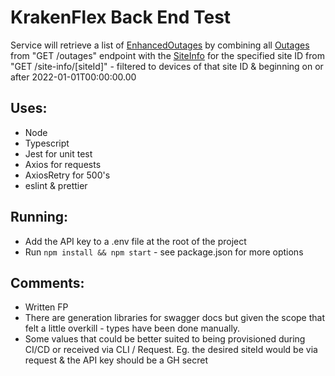 # KrakenFlex Back End Test

Service will retrieve a list of [EnhancedOutages](https://github.com/olinew/kraken-flex/blob/cd08ff0a6d07148d67e6457d7e04c87a02f39363/src/integrations/interfaces.d.ts#L17) by combining all [Outages](https://github.com/olinew/kraken-flex/blob/cd08ff0a6d07148d67e6457d7e04c87a02f39363/src/integrations/interfaces.d.ts#L5) from "GET /outages" endpoint with the [SiteInfo](https://github.com/olinew/kraken-flex/blob/cd08ff0a6d07148d67e6457d7e04c87a02f39363/src/integrations/interfaces.d.ts#L23) for the specified site ID from "GET /site-info/[siteId]" - filtered to devices of that site ID & beginning on or after 2022-01-01T00:00:00.00

## Uses:

- Node
- Typescript
- Jest for unit test
- Axios for requests
- AxiosRetry for 500's
- eslint & prettier

## Running:

- Add the API key to a .env file at the root of the project
- Run `npm install && npm start` - see package.json for more options

## Comments:

- Written FP
- There are generation libraries for swagger docs but given the scope that felt a little overkill - types have been done manually.
- Some values that could be better suited to being provisioned during CI/CD or received via CLI / Request. Eg. the desired siteId would be via request & the API key should be a GH secret

